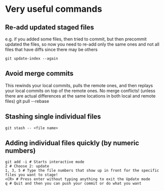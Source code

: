 # Very useful commands

## Re-add updated staged files 
e.g. if you added some files, then tried to commit, but then precommit updated the files, so now you need to re-add only the same ones and not all files that have diffs since there may be others

    git update-index --again

## Avoid merge commits
This rewinds your local commits, pulls the remote ones, and then replays your local commits on top of the remote ones. No merge conflicts! (unless there are actual differences at the same locations in both local and remote files)
    git pull --rebase

## Stashing single individual files
    git stash -- <file name>

## Adding individual files quickly (by numeric numbers)
    git add -i # Starts interactive mode 
    2 # Choose 2: update
    1, 3, 5 # Type the file numbers that show up in front for the specific files you want to stage!
    <CR> # Press enter without typing anything to exit the Update mode 
    q # Quit and then you can push your commit or do what you want
